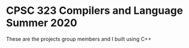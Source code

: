 # CPSC 323 Compilers and Language Summer 2020

These are the projects group members and I built using C++


